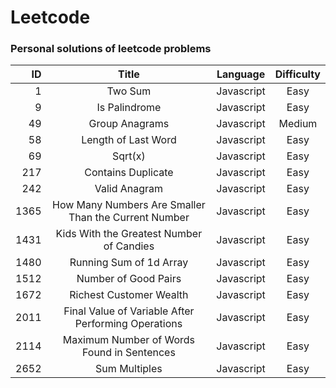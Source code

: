 # Leetcode

### Personal solutions of leetcode problems

| ID  |       Title                                          |  Language  | Difficulty |
|----:|:-----------------:                                   |:----------:|:----------:|
|  1   |     Two Sum                                         | Javascript |    Easy    |
|  9   | Is Palindrome                                       | Javascript |    Easy    |
| 49   | Group Anagrams                                      | Javascript |   Medium   |
| 58   | Length of Last Word                                 | Javascript |    Easy    |
| 69   | Sqrt(x)                                             | Javascript |    Easy    |
| 217  | Contains Duplicate                                  | Javascript |    Easy    |
| 242  | Valid Anagram                                       | Javascript |    Easy    |
| 1365 | How Many Numbers Are Smaller Than the Current Number| Javascript |    Easy    |
| 1431 | Kids With the Greatest Number of Candies            | Javascript |    Easy    |
| 1480 | Running Sum of 1d Array                             | Javascript |    Easy    |
| 1512 | Number of Good Pairs                                | Javascript |    Easy    |
| 1672 | Richest Customer Wealth                             | Javascript |    Easy    |
| 2011 | Final Value of Variable After Performing Operations | Javascript |    Easy    |
| 2114 | Maximum Number of Words Found in Sentences          | Javascript |    Easy    |
| 2652 | Sum Multiples                                       | Javascript |    Easy    |


